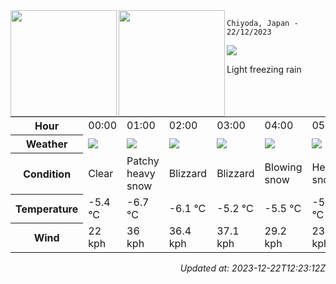<div><img align="left" height="170px" src="https://github-readme-stats.vercel.app/api?username=ryota-murakami&show_icons=true&theme=gotham" /><img align="left" height="170px" src="https://github-readme-stats.vercel.app/api/top-langs/?username=ryota-murakami&theme=gotham&layout=compact" /></div>



`Chiyoda, Japan - 22/12/2023`

<img src="https://cdn.weatherapi.com/weather/64x64/day/311.png"/>

Light freezing rain


<table>
    <tr>
        <th>Hour</th>
        <td>00:00</td><td>01:00</td><td>02:00</td><td>03:00</td><td>04:00</td><td>05:00</td><td>06:00</td><td>07:00</td><td>08:00</td><td>09:00</td><td>10:00</td><td>11:00</td><td>12:00</td><td>13:00</td><td>14:00</td><td>15:00</td><td>16:00</td><td>17:00</td><td>18:00</td><td>19:00</td><td>20:00</td><td>21:00</td><td>22:00</td><td>23:00</td>
    </tr>
    <tr>
        <th>Weather</th>
        <td><img src="https://cdn.weatherapi.com/weather/64x64/night/113.png"></img></td><td><img src="https://cdn.weatherapi.com/weather/64x64/night/335.png"></img></td><td><img src="https://cdn.weatherapi.com/weather/64x64/night/230.png"></img></td><td><img src="https://cdn.weatherapi.com/weather/64x64/night/230.png"></img></td><td><img src="https://cdn.weatherapi.com/weather/64x64/night/227.png"></img></td><td><img src="https://cdn.weatherapi.com/weather/64x64/night/338.png"></img></td><td><img src="https://cdn.weatherapi.com/weather/64x64/night/311.png"></img></td><td><img src="https://cdn.weatherapi.com/weather/64x64/day/311.png"></img></td><td><img src="https://cdn.weatherapi.com/weather/64x64/day/368.png"></img></td><td><img src="https://cdn.weatherapi.com/weather/64x64/day/368.png"></img></td><td><img src="https://cdn.weatherapi.com/weather/64x64/day/368.png"></img></td><td><img src="https://cdn.weatherapi.com/weather/64x64/day/368.png"></img></td><td><img src="https://cdn.weatherapi.com/weather/64x64/day/311.png"></img></td><td><img src="https://cdn.weatherapi.com/weather/64x64/day/116.png"></img></td><td><img src="https://cdn.weatherapi.com/weather/64x64/day/113.png"></img></td><td><img src="https://cdn.weatherapi.com/weather/64x64/day/311.png"></img></td><td><img src="https://cdn.weatherapi.com/weather/64x64/night/311.png"></img></td><td><img src="https://cdn.weatherapi.com/weather/64x64/night/122.png"></img></td><td><img src="https://cdn.weatherapi.com/weather/64x64/night/332.png"></img></td><td><img src="https://cdn.weatherapi.com/weather/64x64/night/332.png"></img></td><td><img src="https://cdn.weatherapi.com/weather/64x64/night/323.png"></img></td><td><img src="https://cdn.weatherapi.com/weather/64x64/night/116.png"></img></td><td><img src="https://cdn.weatherapi.com/weather/64x64/night/116.png"></img></td><td><img src="https://cdn.weatherapi.com/weather/64x64/night/113.png"></img></td>
    </tr>
    <tr>
        <th>Condition</th>
        <td width="200px">Clear</td><td width="200px">Patchy heavy snow</td><td width="200px">Blizzard</td><td width="200px">Blizzard</td><td width="200px">Blowing snow</td><td width="200px">Heavy snow</td><td width="200px">Light freezing rain</td><td width="200px">Light freezing rain</td><td width="200px">Light snow showers</td><td width="200px">Light snow showers</td><td width="200px">Light snow showers</td><td width="200px">Light snow showers</td><td width="200px">Light freezing rain</td><td width="200px">Partly cloudy</td><td width="200px">Sunny</td><td width="200px">Light freezing rain</td><td width="200px">Light freezing rain</td><td width="200px">Overcast</td><td width="200px">Moderate snow</td><td width="200px">Moderate snow</td><td width="200px">Patchy light snow</td><td width="200px">Partly cloudy</td><td width="200px">Partly cloudy</td><td width="200px">Clear</td>
    </tr>
    <tr>
        <th>Temperature</th>
        <td>-5.4 °C</td><td>-6.7 °C</td><td>-6.1 °C</td><td>-5.2 °C</td><td>-5.5 °C</td><td>-5.9 °C</td><td>-5.1 °C</td><td>-5.2 °C</td><td>-5.2 °C</td><td>-4.7 °C</td><td>-4.2 °C</td><td>-3.7 °C</td><td>-3 °C</td><td>-3 °C</td><td>-3.2 °C</td><td>-3.9 °C</td><td>-5.2 °C</td><td>-4.9 °C</td><td>-4.9 °C</td><td>-4.9 °C</td><td>-4.3 °C</td><td>-4.7 °C</td><td>-4.5 °C</td><td>-4.7 °C</td>
    </tr>
    <tr>
        <th>Wind</th>
        <td>22 kph</td><td>36 kph</td><td>36.4 kph</td><td>37.1 kph</td><td>29.2 kph</td><td>23.8 kph</td><td>23.4 kph</td><td>18 kph</td><td>14.4 kph</td><td>15.1 kph</td><td>17.3 kph</td><td>16.6 kph</td><td>14.8 kph</td><td>10.1 kph</td><td>7.9 kph</td><td>5 kph</td><td>2.5 kph</td><td>1.4 kph</td><td>7.2 kph</td><td>11.2 kph</td><td>13.7 kph</td><td>21.6 kph</td><td>26.3 kph</td><td>29.2 kph</td>
    </tr>
</table>


<div align="right">

*Updated at: 2023-12-22T12:23:12Z*

</div>

